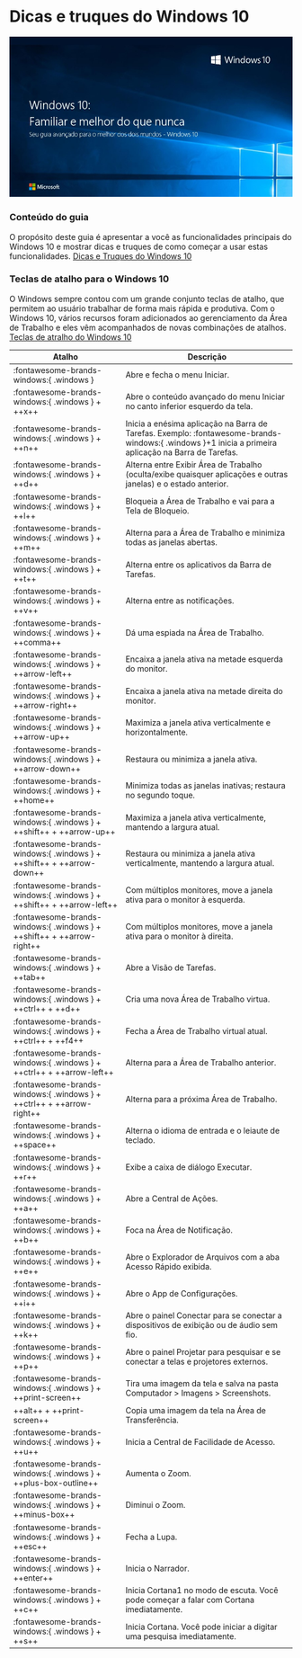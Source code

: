 # Dicas e truques do Windows 10

![Windows 10](/assets/images/windows-1teste.jpg#center)

### Conteúdo do guia

O propósito deste guia é apresentar a você as funcionalidades principais do Windows 10 e mostrar dicas e truques de como começar a usar estas funcionalidades.
[Dicas e Truques do Windows 10](pdf/Windows-10-Dicas-e-Truques.pdf)

### Teclas de atalho para o Windows 10

O Windows sempre contou com um grande conjunto teclas de atalho, que permitem ao usuário trabalhar de forma mais rápida e produtiva. Com o Windows 10, vários recursos foram adicionados ao gerenciamento da Área de Trabalho e eles vêm acompanhados de novas combinações de atalhos.
[Teclas de atralho do Windows 10](pdf/Windows-10-Teclas-de-atalho.pdf)


|Atalho|Descrição|
|------|---------|
|:fontawesome-brands-windows:{ .windows }|Abre e fecha o menu Iniciar.|
|:fontawesome-brands-windows:{ .windows } + ++x++|Abre o conteúdo avançado do menu Iniciar no canto inferior esquerdo da tela.|
|:fontawesome-brands-windows:{ .windows } + ++n++|Inicia a enésima aplicação na Barra de Tarefas. Exemplo: :fontawesome-brands-windows:{ .windows }+1 inicia a primeira aplicação na Barra de Tarefas.|
|:fontawesome-brands-windows:{ .windows } + ++d++|Alterna entre Exibir Área de Trabalho (oculta/exibe quaisquer aplicações e outras janelas) e o estado anterior.|
|:fontawesome-brands-windows:{ .windows } + ++l++|Bloqueia a Área de Trabalho e vai para a Tela de Bloqueio.|
|:fontawesome-brands-windows:{ .windows } + ++m++|Alterna para a Área de Trabalho e minimiza todas as janelas abertas.|
|:fontawesome-brands-windows:{ .windows } + ++t++|Alterna entre os aplicativos da Barra de Tarefas.|
|:fontawesome-brands-windows:{ .windows } + ++v++|Alterna entre as notificações.|
|:fontawesome-brands-windows:{ .windows } + ++comma++|Dá uma espiada na Área de Trabalho.|
|:fontawesome-brands-windows:{ .windows } + ++arrow-left++|Encaixa a janela ativa na metade esquerda do monitor.|
|:fontawesome-brands-windows:{ .windows } + ++arrow-right++|Encaixa a janela ativa na metade direita do monitor.|
|:fontawesome-brands-windows:{ .windows } + ++arrow-up++|Maximiza a janela ativa verticalmente e horizontalmente.|
|:fontawesome-brands-windows:{ .windows } + ++arrow-down++|Restaura ou minimiza a janela ativa.|
|:fontawesome-brands-windows:{ .windows } + ++home++|Minimiza todas as janelas inativas; restaura no segundo toque.|
|:fontawesome-brands-windows:{ .windows } + ++shift++ + ++arrow-up++|Maximiza a janela ativa verticalmente, mantendo a largura atual.|
|:fontawesome-brands-windows:{ .windows } + ++shift++ + ++arrow-down++|Restaura ou minimiza a janela ativa verticalmente, mantendo a largura atual.|
|:fontawesome-brands-windows:{ .windows } + ++shift++ + ++arrow-left++|Com múltiplos monitores, move a janela ativa para o monitor à esquerda.|
|:fontawesome-brands-windows:{ .windows } + ++shift++ + ++arrow-right++|Com múltiplos monitores, move a janela ativa para o monitor à direita.|
|:fontawesome-brands-windows:{ .windows } + ++tab++|Abre a Visão de Tarefas.|
|:fontawesome-brands-windows:{ .windows } + ++ctrl++ + ++d++|Cria uma nova Área de Trabalho virtua.|
|:fontawesome-brands-windows:{ .windows } + ++ctrl++ + ++f4++|Fecha a Área de Trabalho virtual atual.|
|:fontawesome-brands-windows:{ .windows } + ++ctrl++ + ++arrow-left++|Alterna para a Área de Trabalho anterior.|
|:fontawesome-brands-windows:{ .windows } + ++ctrl++ + ++arrow-right++|Alterna para a próxima Área de Trabalho.|
|:fontawesome-brands-windows:{ .windows } + ++space++|Alterna o idioma de entrada e o leiaute de teclado.|
|:fontawesome-brands-windows:{ .windows } + ++r++|Exibe a caixa de diálogo Executar.|
|:fontawesome-brands-windows:{ .windows } + ++a++|Abre a Central de Ações.|
|:fontawesome-brands-windows:{ .windows } + ++b++|Foca na Área de Notificação.|
|:fontawesome-brands-windows:{ .windows } + ++e++|Abre o Explorador de Arquivos com a aba Acesso Rápido exibida.|
|:fontawesome-brands-windows:{ .windows } + ++i++|Abre o App de Configurações.|
|:fontawesome-brands-windows:{ .windows } + ++k++|Abre o painel Conectar para se conectar a dispositivos de exibição ou de áudio sem fio.|
|:fontawesome-brands-windows:{ .windows } + ++p++|Abre o painel Projetar para pesquisar e se conectar a telas e projetores externos.|
|:fontawesome-brands-windows:{ .windows } + ++print-screen++|Tira uma imagem da tela e salva na pasta Computador > Imagens > Screenshots.|
|++alt++ + ++print-screen++|Copia uma imagem da tela na Área de Transferência.|
|:fontawesome-brands-windows:{ .windows } + ++u++|Inicia a Central de Facilidade de Acesso.|
|:fontawesome-brands-windows:{ .windows } + ++plus-box-outline++|Aumenta o Zoom.|
|:fontawesome-brands-windows:{ .windows } + ++minus-box++|Diminui o Zoom.|
|:fontawesome-brands-windows:{ .windows } + ++esc++|Fecha a Lupa.|
|:fontawesome-brands-windows:{ .windows } + ++enter++|Inicia o Narrador.|
|:fontawesome-brands-windows:{ .windows } + ++c++|Inicia Cortana1 no modo de escuta. Você pode começar a falar com Cortana imediatamente.|
|:fontawesome-brands-windows:{ .windows } + ++s++|Inicia Cortana. Você pode iniciar a digitar uma pesquisa imediatamente.|
